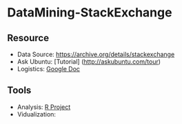 # DataMining-StackExchange

## Resource
* Data Source: https://archive.org/details/stackexchange
* Ask Ubuntu: [Tutorial] (http://askubuntu.com/tour)
* Logistics: [Google Doc](https://drive.google.com/drive/u/0/#folders/0B-qgFkZuqV-pfjRMbXVKMWNCUTh3SDlaVFlHTldUZnNzNEFBb2RUclphUXE5MklzVWN3Rmc/0B-qgFkZuqV-pfkJtQ1hpcUl1YTNJNmdvSnpYVGt2ZkhJVkpYdlpyZVBxUmZZOF9QczJoM0E)

## Tools
* Analysis: [R Project](http://www.r-project.org/)
* Vidualization: 

